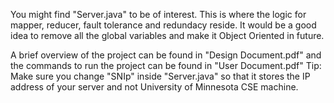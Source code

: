 You might find "Server.java" to be of interest. This is where the logic for mapper, reducer, fault tolerance and redundacy reside.
It would be a good idea to remove all the global variables and make it Object Oriented in future.

A brief overview of the project can be found in "Design Document.pdf" and the commands to run the project can be found in "User Document.pdf"
Tip: Make sure you change "SNIp" inside "Server.java" so that it stores the IP address of your server and not University of Minnesota CSE machine.

